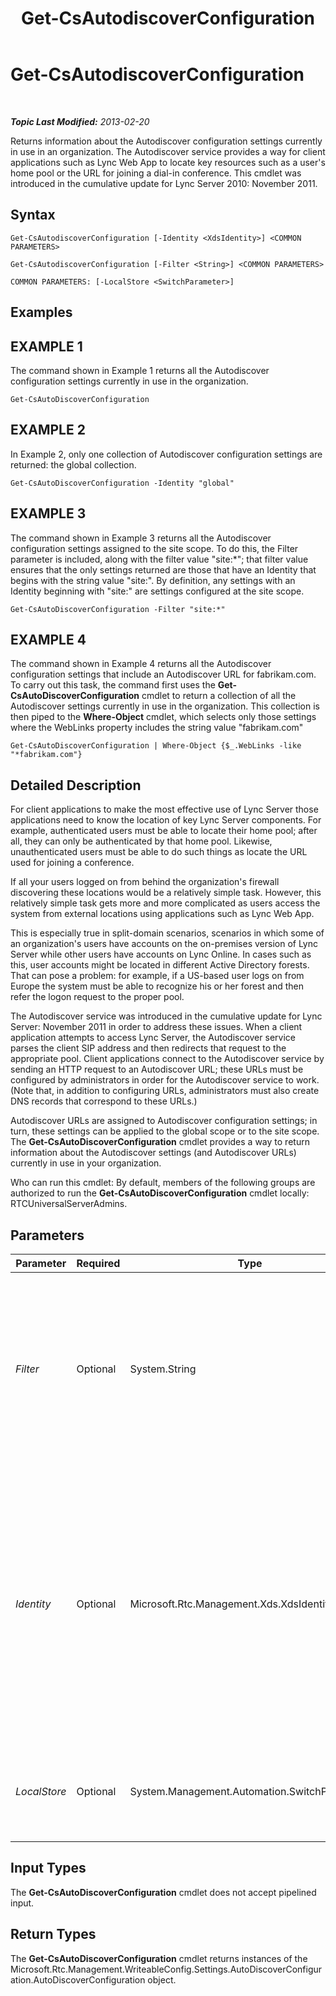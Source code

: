 ﻿---
title: Get-CsAutodiscoverConfiguration
TOCTitle: Get-CsAutodiscoverConfiguration
ms:assetid: 221d26d6-0f77-4873-8872-d600913eb98b
ms:mtpsurl: https://technet.microsoft.com/en-us/library/Hh690014(v=OCS.15)
ms:contentKeyID: 48183607
ms.date: 07/23/2014
mtps_version: v=OCS.15
---

<div data-xmlns="http://www.w3.org/1999/xhtml">

<div class="topic" data-xmlns="http://www.w3.org/1999/xhtml" data-msxsl="urn:schemas-microsoft-com:xslt" data-cs="http://msdn.microsoft.com/en-us/">

<div data-asp="http://msdn2.microsoft.com/asp">

# Get-CsAutodiscoverConfiguration

</div>

<div id="mainSection">

<div id="mainBody">

<span> </span>

_**Topic Last Modified:** 2013-02-20_

Returns information about the Autodiscover configuration settings currently in use in an organization. The Autodiscover service provides a way for client applications such as Lync Web App to locate key resources such as a user's home pool or the URL for joining a dial-in conference. This cmdlet was introduced in the cumulative update for Lync Server 2010: November 2011.

<div>

## Syntax

    Get-CsAutodiscoverConfiguration [-Identity <XdsIdentity>] <COMMON PARAMETERS>

    Get-CsAutodiscoverConfiguration [-Filter <String>] <COMMON PARAMETERS>

    COMMON PARAMETERS: [-LocalStore <SwitchParameter>]

</div>

<div>

## Examples

<div>

## EXAMPLE 1

The command shown in Example 1 returns all the Autodiscover configuration settings currently in use in the organization.

    Get-CsAutoDiscoverConfiguration

</div>

<div>

## EXAMPLE 2

In Example 2, only one collection of Autodiscover configuration settings are returned: the global collection.

    Get-CsAutoDiscoverConfiguration -Identity "global"

</div>

<div>

## EXAMPLE 3

The command shown in Example 3 returns all the Autodiscover configuration settings assigned to the site scope. To do this, the Filter parameter is included, along with the filter value "site:\*"; that filter value ensures that the only settings returned are those that have an Identity that begins with the string value "site:". By definition, any settings with an Identity beginning with "site:" are settings configured at the site scope.

    Get-CsAutoDiscoverConfiguration -Filter "site:*"

</div>

<div>

## EXAMPLE 4

The command shown in Example 4 returns all the Autodiscover configuration settings that include an Autodiscover URL for fabrikam.com. To carry out this task, the command first uses the **Get-CsAutoDiscoverConfiguration** cmdlet to return a collection of all the Autodiscover settings currently in use in the organization. This collection is then piped to the **Where-Object** cmdlet, which selects only those settings where the WebLinks property includes the string value "fabrikam.com"

    Get-CsAutoDiscoverConfiguration | Where-Object {$_.WebLinks -like "*fabrikam.com"}

</div>

</div>

<div>

## Detailed Description

For client applications to make the most effective use of Lync Server those applications need to know the location of key Lync Server components. For example, authenticated users must be able to locate their home pool; after all, they can only be authenticated by that home pool. Likewise, unauthenticated users must be able to do such things as locate the URL used for joining a conference.

If all your users logged on from behind the organization's firewall discovering these locations would be a relatively simple task. However, this relatively simple task gets more and more complicated as users access the system from external locations using applications such as Lync Web App.

This is especially true in split-domain scenarios, scenarios in which some of an organization's users have accounts on the on-premises version of Lync Server while other users have accounts on Lync Online. In cases such as this, user accounts might be located in different Active Directory forests. That can pose a problem: for example, if a US-based user logs on from Europe the system must be able to recognize his or her forest and then refer the logon request to the proper pool.

The Autodiscover service was introduced in the cumulative update for Lync Server: November 2011 in order to address these issues. When a client application attempts to access Lync Server, the Autodiscover service parses the client SIP address and then redirects that request to the appropriate pool. Client applications connect to the Autodiscover service by sending an HTTP request to an Autodiscover URL; these URLs must be configured by administrators in order for the Autodiscover service to work. (Note that, in addition to configuring URLs, administrators must also create DNS records that correspond to these URLs.)

Autodiscover URLs are assigned to Autodiscover configuration settings; in turn, these settings can be applied to the global scope or to the site scope. The **Get-CsAutoDiscoverConfiguration** cmdlet provides a way to return information about the Autodiscover settings (and Autodiscover URLs) currently in use in your organization.

Who can run this cmdlet: By default, members of the following groups are authorized to run the **Get-CsAutoDiscoverConfiguration** cmdlet locally: RTCUniversalServerAdmins.

</div>

<div>

## Parameters


<table>
<colgroup>
<col style="width: 25%" />
<col style="width: 25%" />
<col style="width: 25%" />
<col style="width: 25%" />
</colgroup>
<thead>
<tr class="header">
<th>Parameter</th>
<th>Required</th>
<th>Type</th>
<th>Description</th>
</tr>
</thead>
<tbody>
<tr class="odd">
<td><p><em>Filter</em></p></td>
<td><p>Optional</p></td>
<td><p>System.String</p></td>
<td><p>Enables you to use wildcards when specifying the Identity of the Autodiscover configuration settings to be returned. For example, this syntax returns all the settings configured at the site scope:</p>
<p>-Filter &quot;site:*&quot;</p>
<p>Note that you cannot use both the Identity and the Filter parameters in the same command.</p></td>
</tr>
<tr class="even">
<td><p><em>Identity</em></p></td>
<td><p>Optional</p></td>
<td><p>Microsoft.Rtc.Management.Xds.XdsIdentity</p></td>
<td><p>Unique identifier for the collection of Autodiscover configuration settings to be retrieved. To retrieve the global settings, use this syntax:</p>
<p>-Identity &quot;global&quot;</p>
<p>To retrieve settings configured at the site scope, use syntax similar to this:</p>
<p>-Identity &quot;site:Redmond&quot;</p>
<p>If this parameter is not included, then the <strong>Get-CsAutoDiscoverConfiguration</strong> cmdlet will return all the Autodiscover configuration settings currently in use in your organization.</p></td>
</tr>
<tr class="odd">
<td><p><em>LocalStore</em></p></td>
<td><p>Optional</p></td>
<td><p>System.Management.Automation.SwitchParameter</p></td>
<td><p>Retrieves the Autodiscover configuration data from the local replica of the Central Management store rather than from the Central Management store itself.</p></td>
</tr>
</tbody>
</table>


</div>

<div>

## Input Types

The **Get-CsAutoDiscoverConfiguration** cmdlet does not accept pipelined input.

</div>

<div>

## Return Types

The **Get-CsAutoDiscoverConfiguration** cmdlet returns instances of the Microsoft.Rtc.Management.WriteableConfig.Settings.AutoDiscoverConfiguration.AutoDiscoverConfiguration object.

</div>

</div>

<span> </span>

</div>

</div>

</div>

